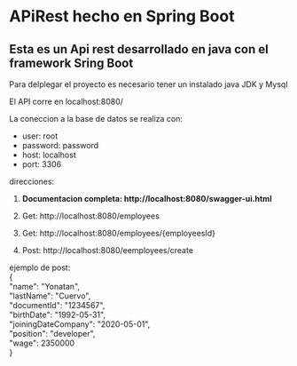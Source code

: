 # APiRest hecho en Spring Boot

## Esta es un Api rest desarrollado en java con el framework Sring Boot


Para delplegar el proyecto es necesario tener un instalado java JDK y Mysql

El API corre en localhost:8080/

La coneccion a la base de datos se realiza con:


- user: root
- password: password
- host: localhost
- port: 3306

direcciones:

1. **Documentacion completa: http://localhost:8080/swagger-ui.html**

2. Get: http://localhost:8080/employees

4. Get: http://localhost:8080/employees/{employeesId}

5. Post: http://localhost:8080/eemployees/create

ejemplo de post:   
    {    
        "name": "Yonatan",  
        "lastName": "Cuervo",  
        "documentId": "1234567",  
        "birthDate": "1992-05-31",  
        "joiningDateCompany": "2020-05-01",  
        "position": "developer",  
        "wage": 2350000  
    }  

